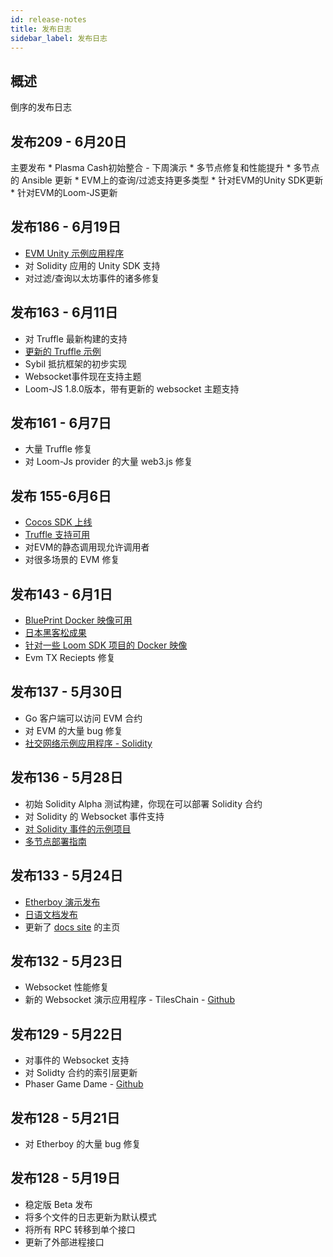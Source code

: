 ```yaml
---
id: release-notes
title: 发布日志
sidebar_label: 发布日志
---
```

## 概述

倒序的发布日志

## 发布209 - 6月20日

主要发布 * Plasma Cash初始整合 - 下周演示 * 多节点修复和性能提升 * 多节点的 Ansible 更新 * EVM上的查询/过滤支持更多类型 * 针对EVM的Unity SDK更新 * 针对EVM的Loom-JS更新

## 发布186 - 6月19日

* [EVM Unity 示例应用程序](https://loomx.io/developers/docs/en/unity-sample-tiles-chain-evm.html)
* 对 Solidity 应用的 Unity SDK 支持
* 对过滤/查询以太坊事件的诸多修复

## 发布163 - 6月11日

* 对 Truffle 最新构建的支持
* [更新的 Truffle 示例](https://github.com/loomnetwork/loom-truffle-provider)
* Sybil 抵抗框架的初步实现
* Websocket事件现在支持主题 
* Loom-JS 1.8.0版本，带有更新的 websocket 主题支持

## 发布161 - 6月7日

* 大量 Truffle 修复
* 对 Loom-Js provider 的大量 web3.js 修复

## 发布 155-6月6日

* [Cocos SDK 上线](cocos-sdk-quickstart.html)
* [Truffle 支持可用](truffle-deploy.html)
* 对EVM的静态调用现允许调用者
* 对很多场景的 EVM 修复 

## 发布143 - 6月1日

* [BluePrint Docker 映像可用](docker-blueprint.html)
* [日本黑客松成果](https://medium.com/loom-network/highlights-from-the-first-loom-unity-sdk-hackathon-tokyo-edition-6ed723747c19)
* [针对一些 Loom SDK 项目的 Docker 映像](https://hub.docker.com/r/loomnetwork/)
* Evm TX Reciepts 修复 

## 发布137 - 5月30日

* Go 客户端可以访问 EVM 合约
* 对 EVM 的大量 bug 修复
* [社交网络示例应用程序 - Solidity](simple-social-network-example.html)

## 发布136 - 5月28日

* 初始 Solidity Alpha 测试构建，你现在可以部署 Solidity 合约
* 对 Solidity 的 Websocket 事件支持 
* [对 Solidity 事件的示例项目](phaser-sdk-demo-web3-websocket.html)
* [多节点部署指南](multi-node-deployment.html)

## 发布133 - 5月24日

* [Etherboy 演示发布](https://loomx.io/developers/docs/en/etherboy-game.html)
* [日语文档发布](https://loomx.io/developers/ja)
* 更新了 [docs site](https://loomx.io/developers/en/) 的主页 

## 发布132 - 5月23日

* Websocket 性能修复
* 新的 Websocket 演示应用程序 - TilesChain - [Github](https://github.com/loomnetwork/tiles-chain) 

## 发布129 - 5月22日

* 对事件的 Websocket 支持
* 对 Solidty 合约的索引层更新
* Phaser Game Dame - [Github](https://github.com/loomnetwork/phaser-sdk-demo)

## 发布128 - 5月21日

* 对 Etherboy 的大量 bug 修复

## 发布128 - 5月19日

* 稳定版 Beta 发布
* 将多个文件的日志更新为默认模式 
* 将所有 RPC 转移到单个接口
* 更新了外部进程接口